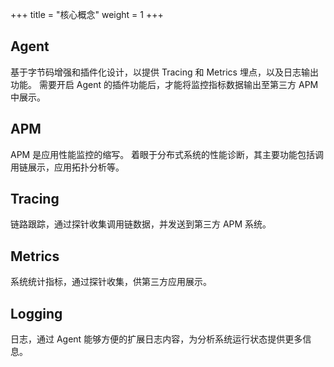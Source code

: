 +++
title = "核心概念"
weight = 1
+++

## Agent

基于字节码增强和插件化设计，以提供 Tracing 和 Metrics 埋点，以及日志输出功能。
需要开启 Agent 的插件功能后，才能将监控指标数据输出至第三方 APM 中展示。

## APM

APM 是应用性能监控的缩写。
着眼于分布式系统的性能诊断，其主要功能包括调用链展示，应用拓扑分析等。

## Tracing

链路跟踪，通过探针收集调用链数据，并发送到第三方 APM 系统。

## Metrics

系统统计指标，通过探针收集，供第三方应用展示。

## Logging

日志，通过 Agent 能够方便的扩展日志内容，为分析系统运行状态提供更多信息。
